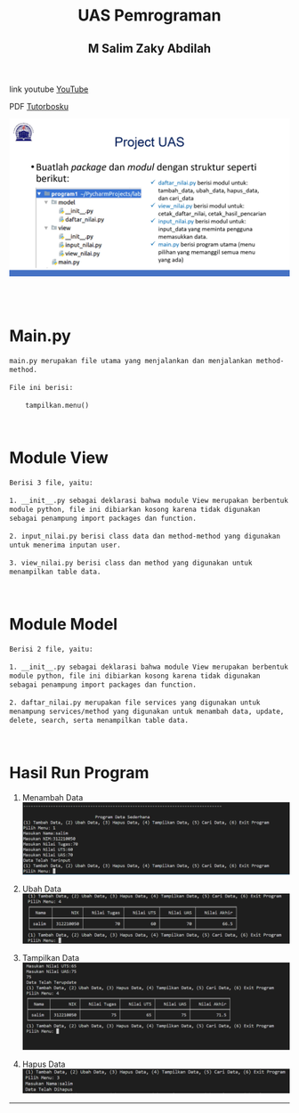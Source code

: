 # <p align="center"> UAS Pemrograman
   ## <p align="center"> M Salim Zaky Abdilah


<br>

link youtube [YouTube](https://github.com/salimzaky/UAS_pemrograman/blob/master/assets/https://youtu.be/4w2OJXKMHoE)



PDF [Tutorbosku](https://github.com/salimzaky/UAS_pemograman/blob/master/assets/Tutorbosku.pdf)


![soal](./assets/15%20Project%20UAS_pages-to-jpg-0002.jpg)

<br>


<br>

# Main.py 

```
main.py merupakan file utama yang menjalankan dan menjalankan method-method.

File ini berisi:

    tampilkan.menu()
```

<br>

# Module View 

```
Berisi 3 file, yaitu:

1. __init__.py sebagai deklarasi bahwa module View merupakan berbentuk module python, file ini dibiarkan kosong karena tidak digunakan sebagai penampung import packages dan function.

2. input_nilai.py berisi class data dan method-method yang digunakan untuk menerima inputan user.

3. view_nilai.py berisi class dan method yang digunakan untuk menampilkan table data.
```

<br>

# Module Model 

```
Berisi 2 file, yaitu:

1. __init__.py sebagai deklarasi bahwa module View merupakan berbentuk module python, file ini dibiarkan kosong karena tidak digunakan sebagai penampung import packages dan function.

2. daftar_nilai.py merupakan file services yang digunakan untuk menampung services/method yang digunakan untuk menambah data, update, delete, search, serta menampilkan table data.
```

<br>

# Hasil Run Program 

1. Menambah Data
   ![soal](./assets/Screenshot%20(36).png)

2. Ubah Data
   ![soal](./assets/Screenshot%20(37).png)

3. Tampilkan Data
   ![soal](./assets/Screenshot%20(38).png)

4. Hapus Data
   ![soal](./assets/Screenshot%20(39).png)

---

